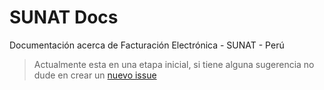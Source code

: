 # SUNAT Docs
Documentación acerca de Facturación Electrónica - SUNAT - Perú

> Actualmente esta en una etapa inicial, si tiene alguna sugerencia no dude en crear un [nuevo issue](https://github.com/giansalex/sunat-docs/issues/new)
